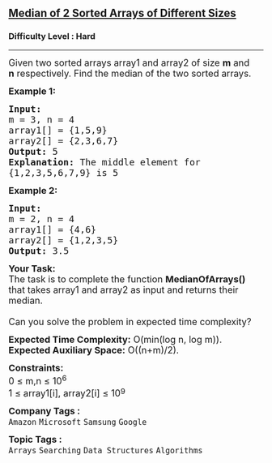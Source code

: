 <h2><a href="https://www.geeksforgeeks.org/problems/median-of-2-sorted-arrays-of-different-sizes/1?page=2&status=unsolved&sprint=94ade6723438d94ecf0c00c3937dad55&sortBy=submissions">Median of 2 Sorted Arrays of Different Sizes</a></h2><h3>Difficulty Level : Hard</h3><hr><div class="problems_problem_content__Xm_eO"><p><span style="font-size:18px">Given two sorted arrays array1 and array2 of size <strong>m</strong> and<strong> n</strong>&nbsp;respectively. Find the median of the two sorted arrays.</span></p>

<p><span style="font-size:18px"><strong>Example 1:</strong></span></p>

<pre><span style="font-size:18px"><strong>Input:
</strong>m = 3, n = 4
array1[] = {1,5,9}
array2[] = {2,3,6,7}
<strong>Output: </strong>5<strong>
Explanation: </strong>The middle&nbsp;element for
{1,2,3,5,6,7,9} is 5</span>
</pre>

<p><span style="font-size:18px"><strong>Example 2:</strong></span></p>

<pre><span style="font-size:18px"><strong>Input:
</strong>m = 2, n = 4
array1[] = {4,6}
array2[] = {1,2,3,5}
<strong>Output: </strong>3.5</span></pre>

<p><span style="font-size:18px"><strong>Your Task:</strong><br>
The task is to complete the function <strong>MedianOfArrays()</strong> that takes array1 and array2 as input and returns their median.&nbsp;<br>
<br>
Can you solve the problem in expected time complexity?</span></p>

<p><span style="font-size:18px"><strong>Expected Time Complexity:</strong>&nbsp;O(min(log n, log m)).<br>
<strong>Expected Auxiliary Space:</strong>&nbsp;O((n+m)/2).</span></p>

<p><span style="font-size:18px"><strong>Constraints:&nbsp;</strong><br>
0 ≤ m,n ≤ 10<sup>6</sup><br>
1 ≤ array1[i], array2[i] ≤ 10</span><sup><span style="font-size:15px">9</span></sup></p>
</div><p><span style=font-size:18px><strong>Company Tags : </strong><br><code>Amazon</code>&nbsp;<code>Microsoft</code>&nbsp;<code>Samsung</code>&nbsp;<code>Google</code>&nbsp;<br><p><span style=font-size:18px><strong>Topic Tags : </strong><br><code>Arrays</code>&nbsp;<code>Searching</code>&nbsp;<code>Data Structures</code>&nbsp;<code>Algorithms</code>&nbsp;